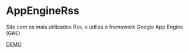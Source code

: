 # AppEngineRss
Site com os mais utilizados Rss, e utiliza o framework Google App Engine (GAE)

[DEMO](http://feeds-in-gae.appspot.com/)

